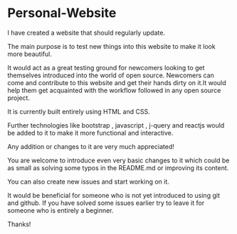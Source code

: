 # Personal-Website 

I have created a website that should regularly update. 

The main purpose is to test new things into this website to make it look more beautiful. 

It would act as a great testing ground for newcomers looking to get themselves introduced into the world of open source. 
Newcomers can come and contribute to this website and get their hands dirty on it.It would help them get acquainted with the workflow followed in any open source project. 

It is currently built entirely using HTML and CSS. 

Further technologies like bootstrap , javascript , j-query and reactjs would be added to it to make it more functional and interactive. 

Any addition or changes to it are very much appreciated! 

You are welcome to introduce even very basic changes to it which could be as small as solving some typos in the README.md or improving its content. 

You can also create new issues and start working on it. 

It would be beneficial for someone who is not yet introduced to using git and github. If you have solved some issues earlier try to leave it for someone who is entirely a beginner. 

Thanks! 
